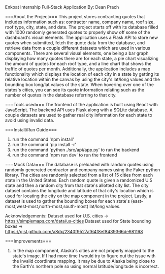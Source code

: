 Enkoat Internship Full-Stack Application
By: Dean Prach

===About the Project===
This project stores contracting quotes that includes information such as: contractor name, company name, roof size, roof type, city, state, and date. The project starts off with its database filled with 1000 randomly generated quotes to properly show off some of the dashboard's visual elements. The application uses a Flask API to store new quotes when submitted, fetch the quote data from the database, and retrieve data from a couple different datasets which are used in various components. There are several visual elements, one being a bar graph displaying how many quotes there are for each state, a pie chart visualizing the amount of quotes for each roof type, and a line chart that shows the traffic of quotes per month. Additionally, the application includes a map functionality which displays the location of each city in a state by getting its relative location within the canvas by using the city's lat/long values and the bounding box long/lat values of the state. When hovering over one of the states's cities, you can see its quote information relating such as the number of quotes in the database referring to that city.



===Tools used===
The frontend of the application is built using React with JavaScript. The backend API uses Flask along with a SQLite database. A couple datasets are used to gather real city information for each state to avoid using invalid data.

===Install/Run Guide===
1. run the command 'npm install'
2. run the command 'pip install -r'
3. run the command 'python ./src/api/app.py' to run the backend
3. run the command 'npm run dev' to run the frontend


===Mock Data===
The database is preloaded with random quotes using randomly generated contractor and company names using the Faker python library. The cities are randomly selected from a list of 15 cities from each state in the United States. Each random quote is given a randomized U.S state and then a random city from that state's allotted city list. The city dataset contains the longitude and latitude of that city's location which is used for locating the city on the map component in the project. Lastly, a dataset is used to gather the bounding boxes for each state's (east-most,west-most,north-most,south-most) lat/long values.

Acknowledgements:
Dataset used for U.S. cities -> https://simplemaps.com/data/us-cities
Dataset used for State bounding boxes -> https://gist.github.com/a8dx/2340f9527af64f8ef8439366de981168


===Improvements===
1. In the map component, Alaska's cities are not properly mapped to the state's image. If I had more time I would try to figure out the issue with the invalid coordinate mapping. It may be due to Alaska being close to the Earth's northern pole so using normal latitude/longitude is incorrect.